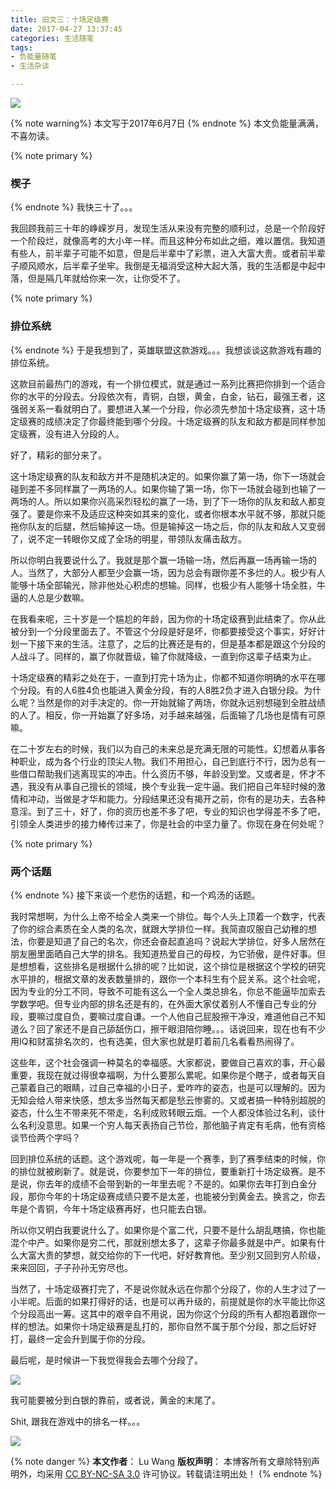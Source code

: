 ```yaml
---
title: 旧文三：十场定级赛
date: 2017-04-27 13:37:45
categories: 生活随笔
tags:
- 负能量随笔
- 生活杂谈

---
```

<img src="/images/ranking/feature.jpg" class="img-1f" />

{% note warning%}
本文写于2017年6月7日
{% endnote %}
本文负能量满满，不喜勿读。
<!-- more -->
{% note primary %}
### 楔子
{% endnote %}
我快三十了。。。

我回顾我前三十年的峥嵘岁月，发现生活从来没有完整的顺利过，总是一个阶段好一个阶段烂，就像高考的大小年一样。而且这种分布如此之细，难以置信。我知道有些人，前半辈子可能不如意，但是后半辈中了彩票，进入大富大贵。或者前半辈子顺风顺水，后半辈子坐牢。我倒是无福消受这种大起大落，我的生活都是中起中落，但是隔几年就给你来一次，让你受不了。

{% note primary %}
### 排位系统
{% endnote %}
于是我想到了，英雄联盟这款游戏。。。我想谈谈这款游戏有趣的排位系统。

这款目前最热门的游戏，有一个排位模式，就是通过一系列比赛把你排到一个适合你的水平的分段去。分段依次有，青铜，白银，黄金，白金，钻石，最强王者，这强弱关系一看就明白了。要想进入某一个分段，你必须先参加十场定级赛，这十场定级赛的成绩决定了你最终能到哪个分段。十场定级赛的队友和敌方都是同样参加定级赛，没有进入分段的人。

好了，精彩的部分来了。

这十场定级赛的队友和敌方并不是随机决定的。如果你赢了第一场，你下一场就会碰到差不多同样赢了一两场的人。如果你输了第一场，你下一场就会碰到也输了一两场的人。所以如果你兴高采烈轻松的赢了一场，到了下一场你的队友和敌人都变强了。要是你来不及适应这种突如其来的变化，或者你根本水平就不够，那就只能拖你队友的后腿，然后输掉这一场。但是输掉这一场之后，你的队友和敌人又变弱了，说不定一转眼你又成了全场的明星，带领队友痛击敌方。

所以你明白我要说什么了。我就是那个赢一场输一场，然后再赢一场再输一场的人。当然了，大部分人都至少会赢一场，因为总会有跟你差不多烂的人。极少有人能够十场全部输光，除非他处心积虑的想输。同样，也极少有人能够十场全胜，牛逼的人总是少数嘛。

在我看来呢，三十岁是一个尴尬的年龄，因为你的十场定级赛到此结束了。你从此被分到一个分段里面去了。不管这个分段是好是坏，你都要接受这个事实，好好计划一下接下来的生活。注意了，之后的比赛还是有的，但是基本都是跟这个分段的人战斗了。同样的，赢了你就晋级，输了你就降级，一直到你这辈子结束为止。

十场定级赛的精彩之处在于，一直到打完十场为止，你都不知道你明确的水平在哪个分段。有的人6胜4负也能进入黄金分段，有的人8胜2负才进入白银分段。为什么呢？当然是你的对手决定的。你一开始就输了两场，你就永远别想碰到全胜战绩的人了。相反，你一开始赢了好多场，对手越来越强，后面输了几场也是情有可原嘛。

在二十岁左右的时候，我们以为自己的未来总是充满无限的可能性。幻想着从事各种职业，成为各个行业的顶尖人物。我们不用担心，自己到底行不行，因为总有一些借口帮助我们逃离现实的冲击。什么资历不够，年龄没到堂。又或者是，怀才不遇，我没有从事自己擅长的领域，换个专业我一定牛逼。我们把自己年轻时候的激情和冲动，当做是才华和能力。分段结果还没有揭开之前，你有的是功夫，去各种意淫。到了三十，好了，你的资历也差不多了吧，专业的知识也学得差不多了吧，引领全人类进步的接力棒传过来了，你是社会的中坚力量了。你现在身在何处呢？

{% note primary %}
### 两个话题
{% endnote %}
接下来谈一个悲伤的话题，和一个鸡汤的话题。

我时常想啊，为什么上帝不给全人类来一个排位。每个人头上顶着一个数字，代表了你的综合素质在全人类的名次，就跟大学排位一样。我简直叹服自己幼稚的想法，你要是知道了自己的名次，你还会奋起直追吗？说起大学排位，好多人居然在朋友圈里面晒自己大学的排名。我知道热爱自己的母校，为它骄傲，是件好事。但是想想看，这些排名是根据什么排的呢？比如说，这个排位是根据这个学校的研究水平排的，根据文章的发表数量排的，跟你一个本科生有个屁关系。这个社会呢，因为专业的分工不同，导致不可能有这么一个全人类总排名，你总不能逼毕加索去学数学吧。但专业内部的排名还是有的，在外面大家仗着别人不懂自己专业的分段，要嘛过度自负，要嘛过度自谦。一个人他自己屁股擦干净没，难道他自己不知道么？回了家还不是自己舔舐伤口，擦干眼泪陪你睡。。。话说回来，现在也有不少用IQ和财富排名次的，也有选美，但大家也就是盯着前几名看看热闹得了。

这些年，这个社会强调一种莫名的幸福感。大家都说，要做自己喜欢的事，开心最重要，我现在就过得很幸福啊，为什么要那么累呢。如果你是个瞎子，或者每天自己蒙着自己的眼睛，过自己幸福的小日子，爱咋咋的姿态，也是可以理解的。因为无知会给人带来快感，想太多当然每天都是愁云惨雾的。又或者搞一种特别超脱的姿态，什么生不带来死不带走，名利成败转眼云烟。一个人都没体验过名利，谈什么名利没意思。如果一个穷人每天表扬自己节俭，那他脑子肯定有毛病，他有资格谈节俭两个字吗？

回到排位系统的话题。这个游戏呢，每一年是一个赛季，到了赛季结束的时候，你的排位就被刷新了。就是说，你要参加下一年的排位，要重新打十场定级赛。是不是说，你去年的成绩不会带到新的一年里去呢？不是的。如果你去年打到白金分段，那你今年的十场定级赛成绩只要不是太差，也能被分到黄金去。换言之，你去年是个青铜，今年十场定级赛再好，也只能去白银。

所以你又明白我要说什么了。如果你是个富二代，只要不是什么胡乱瞎搞，你也能混个中产。如果你是穷二代，那就别想太多了，这辈子你最多就是中产。如果有什么大富大贵的梦想，就交给你的下一代吧，好好教育他。至少别又回到穷人阶级，来来回回，子子孙孙无穷尽也。

当然了，十场定级赛打完了，不是说你就永远在你那个分段了，你的人生才过了一小半呢。后面的如果打得好的话，也是可以再升级的，前提就是你的水平能比你这个分段高出一筹。这其中的艰辛自不用说，因为你这个分段的所有人都抱着跟你一样的想法。如果你十场定级赛是乱打的，那你自然不属于那个分段，那之后好好打，最终一定会升到属于你的分段。

最后呢，是时候讲一下我觉得我会去哪个分段了。

<img src="/images/ranking/Blog002pic1.jpg" class="img-1" />

我可能要被分到白银的靠前，或者说，黄金的末尾了。

Shit, 跟我在游戏中的排名一样。。。

<img src="/images/ranking/Blog002pic2.jpg" class="img-3" />

{% note danger %} 
**本文作者**： Lu Wang
**版权声明**： 本博客所有文章除特别声明外，均采用 [CC BY-NC-SA 3.0](https://creativecommons.org/licenses/by-nc-sa/3.0/cn/) 许可协议。转载请注明出处！
{% endnote %}